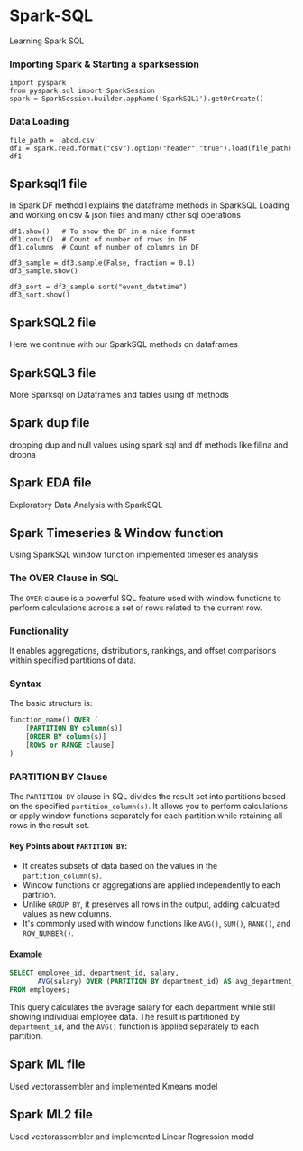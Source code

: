 # Spark-SQL
Learning Spark SQL
### Importing Spark & Starting a sparksession
```
import pyspark
from pyspark.sql import SparkSession
spark = SparkSession.builder.appName('SparkSQL1').getOrCreate()
```
### Data Loading
```
file_path = 'abcd.csv'
df1 = spark.read.format("csv").option("header","true").load(file_path)
df1
```
## Sparksql1 file
In Spark DF method1 explains the dataframe methods in SparkSQL
Loading and working on csv & json files and many other sql operations
```
df1.show()   # To show the DF in a nice format 
df1.conut()  # Count of number of rows in DF
df1.columns  # Count of number of columns in DF

df3_sample = df3.sample(False, fraction = 0.1)
df3_sample.show()

df3_sort = df3_sample.sort("event_datetime")
df3_sort.show()
```

## SparkSQL2 file
Here we continue with our SparkSQL methods on dataframes

## SparkSQL3 file
More Sparksql on Dataframes and tables using df methods

## Spark dup file 
dropping dup and null values using spark sql and df methods like fillna and dropna

## Spark EDA file
Exploratory Data Analysis with SparkSQL

## Spark Timeseries & Window function
Using SparkSQL window function implemented timeseries analysis 

### The OVER Clause in SQL

The `OVER` clause is a powerful SQL feature used with window functions to perform calculations across a set of rows related to the current row.

### Functionality
It enables aggregations, distributions, rankings, and offset comparisons within specified partitions of data.

### Syntax
The basic structure is:

```sql
function_name() OVER (
    [PARTITION BY column(s)]
    [ORDER BY column(s)]
    [ROWS or RANGE clause]
)
```

### PARTITION BY Clause
The `PARTITION BY` clause in SQL divides the result set into partitions based on the specified `partition_column(s)`. It allows you to perform calculations or apply window functions separately for each partition while retaining all rows in the result set.

#### Key Points about `PARTITION BY`:
- It creates subsets of data based on the values in the `partition_column(s)`.
- Window functions or aggregations are applied independently to each partition.
- Unlike `GROUP BY`, it preserves all rows in the output, adding calculated values as new columns.
- It's commonly used with window functions like `AVG()`, `SUM()`, `RANK()`, and `ROW_NUMBER()`.

#### Example
```sql
SELECT employee_id, department_id, salary,
       AVG(salary) OVER (PARTITION BY department_id) AS avg_department_salary
FROM employees;
```

This query calculates the average salary for each department while still showing individual employee data. The result is partitioned by `department_id`, and the `AVG()` function is applied separately to each partition.


## Spark ML file
Used vectorassembler and implemented Kmeans model

## Spark ML2 file
Used vectorassembler and implemented Linear Regression model
